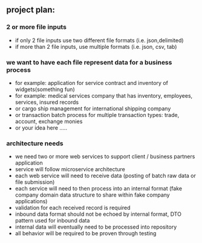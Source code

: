 ## project plan:

### 2 or more file inputs
- if only 2 file inputs use two different file formats (i.e. json,delimited)
- if more than 2 file inputs, use multiple formats (i.e. json, csv, tab)

### we want to have each file represent data for a business process
- for example: application for service contract and inventory of widgets(something fun)
- for example: medical services company that has inventory, employees, services, insured records
- or cargo ship management for international shipping company
- or transaction batch process for multiple transaction types: trade, account, exchange monies
- or your idea here .....

### architecture needs
- we need two or more web services to support client / business partners application
- service will follow microservice architecture
- each web service will need to receive data (posting of batch raw data or file submission)
- each service will need to then process into an internal format (fake company domain data structure to share within fake company applications)
- validation for each received record is required
- inbound data format should not be echoed by internal format, DTO pattern used for inbound data
- internal data will eventually need to be processed into repository
- all behavior will be required to be proven through testing

